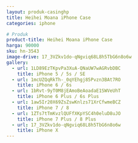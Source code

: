 ```yaml
---
layout: produk-casinghp
title: Heihei Moana iPhone Case
categories: iphone

# Produk
product-title: Heihei Moana iPhone Case
harga: 90000
sku: hn-3543
image-drive: 17_3VZkv1do-qNgviq68L8h5TbG6n8o6w
gallery:
  - url: 1LD89EzTKpvPa3XuA-QNaUW7wAGRvbDBC
    title: iPhone 5 / 5s / SE
  - url: 1mcUZQqRkTh-_0qYEhgj85Pvzn3BAt7RO
    title: iPhone 6 / 6s
  - url: 1bRvt-9yT0M8jEAmoBeAoadaE1SWVeUhT
    title: iPhone 6 Plus / 6s Plus
  - url: 1aw5Ir20X69ZsZswKnlzs71XrCfwmeBCZ
    title: iPhone 7 / 8
  - url: 1ZTs7tTmKvzlQUFfXKpYSC4h0eluD8uJO
    title: iPhone 7 Plus / 8 Plus
  - url: 17_3VZkv1do-qNgviq68L8h5TbG6n8o6w
    title: iPhone X
---
```

